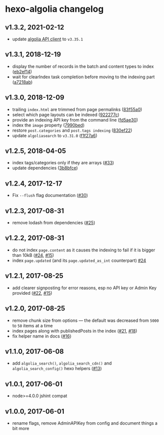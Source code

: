 # hexo-algolia changelog

## v1.3.2, 2021-02-12

- update [algolia API client](https://www.algolia.com/doc/api-client/) to `v3.35.1`

## v1.3.1, 2018-12-19

- display the number of records in the batch and content types to index ([eb2ef14](https://github.com/oncletom/hexo-algolia/commit/eb2ef14))
- wait for clearIndex task completion before moving to the indexing part ([a7218ab](https://github.com/oncletom/hexo-algolia/commit/a7218ab))

## v1.3.0, 2018-12-09

- trailing `index.html` are trimmed from page permalinks ([83f55a0](https://github.com/oncletom/hexo-algolia/commit/83f55a0))
- select which page layouts can be indexed ([922277c](https://github.com/oncletom/hexo-algolia/commit/922277c))
- provide an indexing API key from the command line ([fd5ae30](https://github.com/oncletom/hexo-algolia/commit/fd5ae30))
- index the `image` property ([7990bed](https://github.com/oncletom/hexo-algolia/commit/7990bed))
- restore `post.categories` and `post.tags indexing` ([830ef22](https://github.com/oncletom/hexo-algolia/commit/830ef22))
- update `algoliasearch` to `v3.31.0` ([f1f27a6](https://github.com/oncletom/hexo-algolia/commit/f1f27a6))

## v1.2.5, 2018-04-05

- index tags/categories only if they are arrays ([#33](https://github.com/oncletom/hexo-algolia/issues/33))
- update dependencies ([3b8bfce](https://github.com/oncletom/hexo-algolia/commit/3b8bfce))

## v1.2.4, 2017-12-17

- Fix `--flush` flag documentation ([#30](https://github.com/oncletom/hexo-algolia/pull/30))

## v1.2.3, 2017-08-31

- remove lodash from dependencies ([#25](https://github.com/oncletom/hexo-algolia/pull/25))

## v1.2.2, 2017-08-31

- do not index `page.content` as it causes the indexing to fail if it is bigger than 10kB ([#24](https://github.com/oncletom/hexo-algolia/pull/24), [#15](https://github.com/oncletom/hexo-algolia/issues/15))
- index `page.updated` (and its `page.updated_as_int` counterpart) [#24](https://github.com/oncletom/hexo-algolia/pull/24)

## v1.2.1, 2017-08-25

- add clearer signposting for error reasons, esp no API key or Admin Key provided ([#22](https://github.com/oncletom/hexo-algolia/pull/22), [#15](https://github.com/oncletom/hexo-algolia/issues/15))

## v1.2.0, 2017-08-25

- remove chunk size from options — the default was decreased from `5000` to `50` items at a time
- index pages along with publishedPosts in the index ([#21](https://github.com/oncletom/hexo-algolia/pull/21), [#18](https://github.com/oncletom/hexo-algolia/issues/18))
- fix helper name in docs ([#16](https://github.com/oncletom/hexo-algolia/pull/16))

## v1.1.0, 2017-06-08

- add `algolia_search()`, `algolia_search_cdn()` and `algolia_search_config()` hexo helpers ([#13](https://github.com/oncletom/hexo-algolia/pull/13))

## v1.0.1, 2017-06-01

- node>=4.0.0 jshint compat

## v1.0.0, 2017-06-01

- rename flags, remove AdminAPIKey from config and document things a bit more
